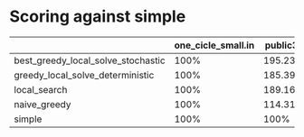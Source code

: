 # Scoring against simple

| | one_cicle_small.in | public3.in | not_regular_only_small.in | not_regular_only_large.in | fair_salesman_large.in | regular_small.in | whirl_large.in | one_cicle_large.in | whirl_small.in | fair_salesman_small.in | regular_large.in |
| --- | --- | --- | --- | --- | --- | --- | --- | --- | --- | --- | --- |
| best_greedy_local_solve_stochastic|  100% |  195.236% |  100% |  -inf% |  inf% |  88.2848% |  inf% |  inf% |  100% |  100% |  inf% |
| greedy_local_solve_deterministic|  100% |  185.39% |  100% |  -inf% |  inf% |  100% |  inf% |  inf% |  100% |  100% |  inf% |
| local_search|  100% |  189.169% |  100% |  -inf% |  1868.92% |  100% |  99.5882% |  100% |  100% |  100% |  808.157% |
| naive_greedy|  100% |  114.317% |  100% |  -inf% |  inf% |  100% |  inf% |  inf% |  100% |  100% |  inf% |
| simple|  100% |  100% |  100% |  100% |  100% |  100% |  100% |  100% |  100% |  100% |  100% |
